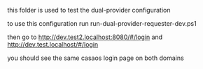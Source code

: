 this folder is used to test the dual-provider configuration

to use this configuration run
run-dual-provider-requester-dev.ps1

then go to http://dev.test2.localhost:8080/#/login
and http://dev.test.localhost/#/login

you should see the same casaos login page on both domains